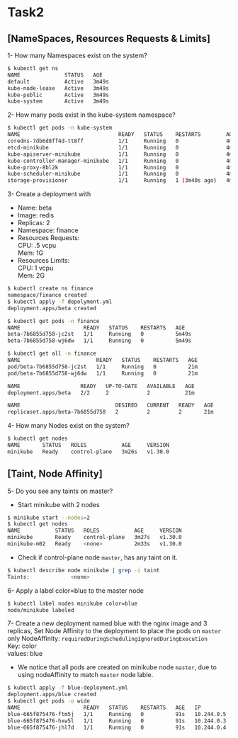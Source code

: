 # Task2 
## [NameSpaces, Resources Requests & Limits]
1- How many Namespaces exist on the system?
```bash
$ kubectl get ns
NAME              STATUS   AGE
default           Active   3m49s
kube-node-lease   Active   3m49s
kube-public       Active   3m49s
kube-system       Active   3m49s
```
2- How many pods exist in the kube-system namespace?
```bash
$ kubectl get pods -n kube-system
NAME                               READY   STATUS    RESTARTS        AGE
coredns-7db6d8ff4d-tt8ff           1/1     Running   0               4m12s
etcd-minikube                      1/1     Running   0               4m28s
kube-apiserver-minikube            1/1     Running   0               4m26s
kube-controller-manager-minikube   1/1     Running   0               4m26s
kube-proxy-8bl2k                   1/1     Running   0               4m12s
kube-scheduler-minikube            1/1     Running   0               4m26s
storage-provisioner                1/1     Running   1 (3m40s ago)   4m23s
```
3- Create a deployment with 
- Name: beta
- Image: redis
- Replicas: 2
- Namespace: finance
- Resources Requests:  
  CPU: .5 vcpu  
  Mem: 1G  
- Resources Limits:  
  CPU: 1 vcpu  
  Mem: 2G  
```bash
$ kubectl create ns finance
namespace/finance created
$ kubectl apply -f depolyment.yml
deployment.apps/beta created
```
```bash
$ kubectl get pods -n finance
NAME                    READY   STATUS    RESTARTS   AGE
beta-7b6855d758-jc2st   1/1     Running   0          5m49s
beta-7b6855d758-wj6dw   1/1     Running   0          5m49s
```
```bash
$ kubectl get all -n finance
NAME                        READY   STATUS    RESTARTS   AGE
pod/beta-7b6855d758-jc2st   1/1     Running   0          21m
pod/beta-7b6855d758-wj6dw   1/1     Running   0          21m

NAME                   READY   UP-TO-DATE   AVAILABLE   AGE
deployment.apps/beta   2/2     2            2           21m

NAME                              DESIRED   CURRENT   READY   AGE
replicaset.apps/beta-7b6855d758   2         2         2       21m
```
4- How many Nodes exist on the system?
```bash
$ kubectl get nodes
NAME       STATUS   ROLES           AGE     VERSION
minikube   Ready    control-plane   3m26s   v1.30.0
```
## [Taint, Node Affinity]
5- Do you see any taints on master?
- Start minikube with 2 nodes
```bash
$ minikube start --nodes=2
$ kubectl get nodes
NAME           STATUS   ROLES           AGE     VERSION
minikube       Ready    control-plane   3m27s   v1.30.0
minikube-m02   Ready    <none>          2m33s   v1.30.0
```
- Check if control-plane node `master`, has any taint on it.
```bash
$ kubectl describe node minikube | grep -i taint
Taints:             <none>
```
6- Apply a label color=blue to the master node
```bash
$ kubectl label nodes minikube color=blue
node/minikube labeled
```
7- Create a new deployment named blue with the nginx image and 3 replicas, Set Node Affinity to the deployment to place the pods on `master` only
NodeAffinity: `requiredDuringSchedulingIgnoredDuringExecution`  
Key: color  
values: blue 
- We notice that all pods are created on minikube node `master`, due to using nodeAffinity to match `master` node lable.  
```bash
$ kubectl apply -f blue-deployment.yml
deployment.apps/blue created
$ kubectl get pods -o wide
NAME                    READY   STATUS    RESTARTS   AGE   IP           NODE       NOMINATED NODE   READINESS GATES
blue-665f875476-ftm5j   1/1     Running   0          91s   10.244.0.5   minikube   <none>           <none>
blue-665f875476-hxw5l   1/1     Running   0          91s   10.244.0.3   minikube   <none>           <none>
blue-665f875476-jhl7d   1/1     Running   0          91s   10.244.0.4   minikube   <none>           <none>
```
